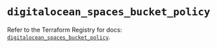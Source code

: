 # `digitalocean_spaces_bucket_policy`

Refer to the Terraform Registry for docs: [`digitalocean_spaces_bucket_policy`](https://registry.terraform.io/providers/digitalocean/digitalocean/2.35.0/docs/resources/spaces_bucket_policy).
